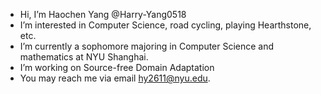 - Hi, I’m Haochen Yang @Harry-Yang0518
- I’m interested in Computer Science, road cycling, playing Hearthstone, etc.
- I’m currently a sophomore majoring in Computer Science and mathematics at NYU Shanghai.
- I’m working on Source-free Domain Adaptation
- You may reach me via email hy2611@nyu.edu.

<!---
Harry-Yang0518/Harry-Yang0518 is a ✨ special ✨ repository because its `README.md` (this file) appears on your GitHub profile.
You can click the Preview link to take a look at your changes.
--->
